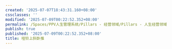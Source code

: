 ```yaml
---
created: '2025-07-07T18:43:31.160+08:00'
cssclasses: ''
modified: '2025-07-09T00:22:52.352+08:00'
permalink: /Spaces/PPV人生管理系统/Pillars - 经营领域/Pillars - 人生经营领域/运动/增肌减脂计划/力量训练动作库/哑铃上斜卧推.md
publish: true
published: '2025-07-09T00:22:52.352+08:00'
title: 哑铃上斜卧推
---
```

